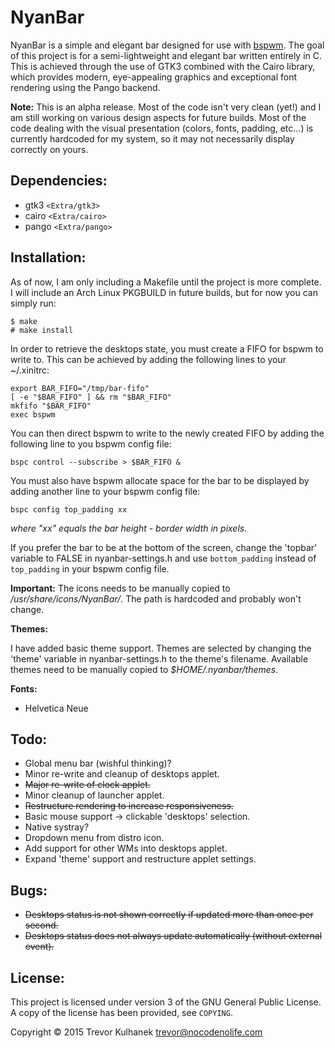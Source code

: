 NyanBar
===
NyanBar is a simple and elegant bar designed for use with <a href="https://github.com/baskerville/bspwm">bspwm</a>. The goal of this project is for a semi-lightweight and elegant bar written entirely in C. This is achieved through the use of GTK3 combined with the Cairo library, which provides modern, eye-appealing graphics and exceptional font rendering using the Pango backend.

**Note:** This is an alpha release. Most of the code isn't very clean (yet!) and I am still working on various design aspects for future builds. Most of the code dealing with the visual presentation (colors, fonts, padding, etc...) is currently hardcoded for my system, so it may not necessarily display correctly on yours.

Dependencies:
---
* gtk3 `<Extra/gtk3>`
* cairo `<Extra/cairo>`
* pango `<Extra/pango>`

Installation:
---
As of now, I am only including a Makefile until the project is more complete. I will include an Arch Linux PKGBUILD in future builds, but for now you can simply run:

	$ make
	# make install

In order to retrieve the desktops state, you must create a FIFO for bspwm to write to. This can be achieved by adding the following lines to your ~/.xinitrc:

	export BAR_FIFO="/tmp/bar-fifo"
	[ -e "$BAR_FIFO" ] && rm "$BAR_FIFO"
	mkfifo "$BAR_FIFO"
	exec bspwm

You can then direct bspwm to write to the newly created FIFO by adding the following line to you bspwm config file:

	bspc control --subscribe > $BAR_FIFO &

You must also have bspwm allocate space for the bar to be displayed by adding another line to your bspwm config file:

	bspc config top_padding xx

_where "xx" equals the bar height - border width in pixels._

If you prefer the bar to be at the bottom of the screen, change the 'topbar' variable to FALSE in nyanbar-settings.h and use `bottom_padding` instead of `top_padding` in your bspwm config file.

**Important:** The icons needs to be manually copied to _/usr/share/icons/NyanBar/_. The path is hardcoded and probably won't change.

**Themes:**

I have added basic theme support. Themes are selected by changing the 'theme' variable in nyanbar-settings.h to the theme's filename. Available themes need to be manually copied to _$HOME/.nyanbar/themes_.

**Fonts:**

* Helvetica Neue

Todo:
---
* Global menu bar (wishful thinking)?
* Minor re-write and cleanup of desktops applet.
* ~~Major re-write of clock applet.~~
* Minor cleanup of launcher applet.
* ~~Restructure rendering to increase responsiveness.~~
* Basic mouse support -> clickable 'desktops' selection.
* Native systray?
* Dropdown menu from distro icon. 
* Add support for other WMs into desktops applet.
* Expand 'theme' support and restructure applet settings.

Bugs:
---
* ~~Desktops status is not shown correctly if updated more than once per second.~~
* ~~Desktops status does not always update automatically (without external event).~~

License:
---
This project is licensed under version 3 of the GNU General Public License. A copy of the license has been provided, see `COPYING`.

Copyright © 2015 Trevor Kulhanek <trevor@nocodenolife.com>
